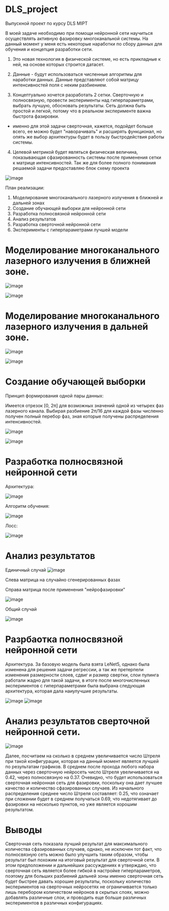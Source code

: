 # DLS_project
Выпускной проект по курсу DLS MIPT


В моей задаче необходимо при помощи нейронной сети научиться осуществлять активную фазировку многоканальной системы. 
На данный момент у меня есть некоторые наработки по сбору данных для обучения и концепция разработки сети. 

1. Это новая технология в физической системе, но есть прикладные к ней, 
на основе которых строится датасет.

2. Данные - будут использоваться численные алгоритмы для наработки данных. Данные представляют собой матрицу интенсивностей поля с неким разбиением. 

3. Концептуально хочется разработать 2 сетки. Сверточную и полносвязную, провести эксперименты над гиперпараметрами,
выбрать лучшую, обосновать результаты. Сеть должна быть простой и легкой, потому что в реальном эксперименте важна быстрота фазировки.
+ именно для этой задачи сверточная, кажется, подойдет больше всего, ее можно будет "наворачивать" и расширять функционал, 
но опять же выбор архитектуры будет в пользу быстродействия работы системы. 

4. Целевой метрикой будет являться физическая величина, показывающая сфазированность системы после применения сетки к матрице интенсивностей. 
Так же для более полного понимания решаемой задачи предоставляю блок схему проекта


![image](https://github.com/sammorozov/DLS_project/assets/109150200/cdd4d4be-4e02-40ad-b267-1bd459bd4fd9)

План реализации: 

1. Моделирование многоканального лазерного излучения в ближней и дальней зонах
2. Создание обучающей выборки для нейронной сети 
3. Разработка полносвязной нейронной сети 
4. Анализ результатов 
5. Разработка сверточной нейронной сети 
6. Эксперименты с гиперпараметрами лучшей модели

# Моделирование многоканального лазерного излучения в ближней зоне.

![image](https://github.com/sammorozov/DLS_project/assets/109150200/a858d1f5-a3f7-4e34-95ba-5a98210f8b53)

![image](https://github.com/sammorozov/DLS_project/assets/109150200/aaf934dc-76e8-469a-8900-507d9136d9ba)


# Моделирование многоканального лазерного излучения в дальней зоне.

![image](https://github.com/sammorozov/DLS_project/assets/109150200/58dd8903-b8f4-437e-b0bb-d2b064a0f53e)


![image](https://github.com/sammorozov/DLS_project/assets/109150200/133932c6-d9e6-4de5-b1c8-30759b4546a4)


# Создание обучающей выборки 

Принцип формирования одной пары данных:

Имеется отрезок  [0, 2π] для возможных значений одной из четырех фаз лазерного канала.
Выбирая разбиение 2π/16 для каждой фазы численно получен полный перебор фаз, зная которые получены распределения интенсивностей.

![image](https://github.com/sammorozov/DLS_project/assets/109150200/d58d774a-bed3-4160-89c6-f356a56540fe)

![image](https://github.com/sammorozov/DLS_project/assets/109150200/df7b43e9-1a54-447d-ac7f-76b2684464cc)


# Разработка полносвязной нейронной сети

Архитектура:

![image](https://github.com/sammorozov/DLS_project/assets/109150200/9f6c93bf-ca13-447c-be1f-8b2b5c1d4dca)

Алгоритм обучения:

![image](https://github.com/sammorozov/DLS_project/assets/109150200/4d624bac-c07f-4adb-9921-070af91f4e41)

Лосс:

![image](https://github.com/sammorozov/DLS_project/assets/109150200/37f549aa-27fd-462a-bf6f-835ffcf7c213)


# Анализ результатов

Единичный случай
![image](https://github.com/sammorozov/DLS_project/assets/109150200/2a4a0edf-8d62-40fa-838e-b3d6f8df300f)

Слева матрица на случайно сгенерированных фазах

Справа матрица после применения "нейрофазировки"

![image](https://github.com/sammorozov/DLS_project/assets/109150200/d4b5fa4a-42b2-48eb-8795-cba086d3b13e)

Общий случай

![image](https://github.com/sammorozov/DLS_project/assets/109150200/bdc2a411-2d5b-44b1-b4ae-f9e60fa11026)

# Разрбаотка полносвязной нейронной сети

Архитектура. За базовую модель была взята LeNet5, однако была изменена для решения задачи регрессии, 
а так же претерпели изменения размерности слоев, сдвиг и размер свертки, слои пулинга работали жадно для такой задачи,
в итоге после многочисленных экспериментов с гиперпараметрами была выбрана следующая архитектура, которая дала 
наиулучшие результаты.

![image](https://github.com/sammorozov/DLS_project/assets/109150200/864bddad-871f-492a-bd46-ad8d08e0334b)
![image](https://github.com/sammorozov/DLS_project/assets/109150200/c0246bb7-9f98-41ba-9d09-45c70ab9fb39)



# Анализ результатов сверточной нейронной сети.

![image](https://github.com/sammorozov/DLS_project/assets/109150200/9eada714-fa30-44bf-8b1f-4c367e346702)

Далее, посчитаем на сколько в среднем увеличивается число Штреля при такой конфигурации, которая на данный момент является лучшей по результатам графиков. В среднем после прохода любого набора данных через сверточную нейросеть число Штреля увеличивается на 0.42, через полносвязную на 0.37. Очевидно, что будет использоваться сверточная нейронная сеть для фазировки, поскольку она дает лучшее качество и количество сфазированных случаев. Из начального распределения среднее число Штреля составляет: 0.25, что означает при сложении будет в среднем получаться 0.69, что недотягивает до фазировки на несколько пунктов, но уже является хорошим результатом. 

# Выводы

Сверточная сеть показала лучший результат для максимального количества сфазированных случаев, однако, не исключен тот факт, что полносвязную сеть можно было улучшить таким образом, чтобы результат был похожим на итоговый результат для сверточной сети. В этом предположении и дальнейших рассуждениях я утверждаю, что сверточная сеть является более гибкой в настройке гиперпараметров, поэтому для больших разбиений дальней зоны именно сверточная сеть будет быстрее давать хорошие результаты, поскольку количество экспериментов на сверточных нейросетях не ограничивается только лишь перебором количеством нейронов в скрытых слоях, можно добавлять различные слои, и проводить еще больше различных экспериментов в различных конфигурациях. 

